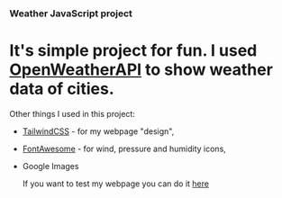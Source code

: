 ### Weather JavaScript project

# It's simple project for fun. I used [OpenWeatherAPI](https://openweathermap.org/) to show weather data of cities.
Other things I used in this project:
- [TailwindCSS](https://tailwindcss.com/) - for my webpage "design",
- [FontAwesome](https://fontawesome.com) - for wind, pressure and humidity icons,
- Google Images

  If you want to test my webpage you can do it [here](https://barmcoovy.github.io/weather/)
